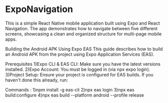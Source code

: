 # ExpoNavigation
This is a simple React Native mobile application built using Expo and React Navigation. The app demonstrates how to navigate between five different screens, showcasing a clean and organized structure for multi-page mobile apps.

Building the Android APK Using Expo EAS This guide describes how to build an Android APK from the project using Expo Application Services (EAS).

Prerequisites 1)Expo CLI & EAS CLI: Make sure you have the latest versions installed. 2)Expo Account: You must be logged in (via npx expo login). 3)Project Setup: Ensure your project is configured for EAS builds. If you haven't done this already, run:

Commands : 1)npm install -g eas-cli 2)npx eas login 3)npx eas build:configure 4)npx eas build --platform android --profile release
